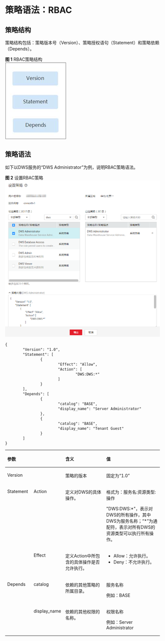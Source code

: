 # 策略语法：RBAC<a name="dws_01_0150"></a>

## 策略结构<a name="section16899132910417"></a>

策略结构包括：策略版本号（Version）、策略授权语句（Statement）和策略依赖（Depends）。

**图 1**  RBAC策略结构<a name="fig86683014414"></a>  
![](figures/RBAC策略结构.jpg "RBAC策略结构")

## 策略语法<a name="section1590162924117"></a>

如下以DWS服务的“DWS Administrator”为例，说明RBAC策略语法。

**图 2**  设置RBAC策略<a name="fig13383143711518"></a>  
![](figures/设置RBAC策略.png "设置RBAC策略")

```
{
        "Version": "1.0",
        "Statement": [
                {
                        "Effect": "Allow",
                        "Action": [
                                "DWS:DWS:*"
                        ]
                }
        ],
        "Depends": [
                {
                        "catalog": "BASE",
                        "display_name": "Server Administrator"
                },
                {
                        "catalog": "BASE",
                        "display_name": "Tenant Guest"
                }
        ]
}
```

<a name="table3903162974115"></a>
<table><thead align="left"><tr id="row566730134116"><th class="cellrowborder" colspan="2" valign="top" id="mcps1.1.5.1.1"><p id="p166713044114"><a name="p166713044114"></a><a name="p166713044114"></a>参数</p>
</th>
<th class="cellrowborder" valign="top" id="mcps1.1.5.1.2"><p id="p967133084118"><a name="p967133084118"></a><a name="p967133084118"></a>含义</p>
</th>
<th class="cellrowborder" valign="top" id="mcps1.1.5.1.3"><p id="p1167230174111"><a name="p1167230174111"></a><a name="p1167230174111"></a>值</p>
</th>
</tr>
</thead>
<tbody><tr id="row7674301419"><td class="cellrowborder" colspan="2" valign="top" headers="mcps1.1.5.1.1 "><p id="p166711303412"><a name="p166711303412"></a><a name="p166711303412"></a>Version</p>
</td>
<td class="cellrowborder" valign="top" headers="mcps1.1.5.1.2 "><p id="p467430154112"><a name="p467430154112"></a><a name="p467430154112"></a>策略的版本</p>
</td>
<td class="cellrowborder" valign="top" headers="mcps1.1.5.1.3 "><p id="p96713016412"><a name="p96713016412"></a><a name="p96713016412"></a>固定为“1.0”</p>
</td>
</tr>
<tr id="row11671330204110"><td class="cellrowborder" rowspan="2" valign="top" width="17.17171717171717%" headers="mcps1.1.5.1.1 "><p id="p76763034113"><a name="p76763034113"></a><a name="p76763034113"></a>Statement</p>
</td>
<td class="cellrowborder" valign="top" width="17.17171717171717%" headers="mcps1.1.5.1.1 "><p id="p10671730184110"><a name="p10671730184110"></a><a name="p10671730184110"></a>Action</p>
</td>
<td class="cellrowborder" valign="top" width="28.28282828282828%" headers="mcps1.1.5.1.2 "><p id="p166818306418"><a name="p166818306418"></a><a name="p166818306418"></a>定义对DWS的具体操作。</p>
</td>
<td class="cellrowborder" valign="top" width="37.37373737373737%" headers="mcps1.1.5.1.3 "><p id="p26833014419"><a name="p26833014419"></a><a name="p26833014419"></a>格式为：服务名:资源类型:操作</p>
<p id="p146833094114"><a name="p146833094114"></a><a name="p146833094114"></a>"DWS:DWS:*"，表示对DWS的所有操作，其中DWS为服务名称；“*”为通配符，表示对所有DWS的资源类型可以执行所有操作。</p>
</td>
</tr>
<tr id="row868173017418"><td class="cellrowborder" valign="top" headers="mcps1.1.5.1.1 "><p id="p76873044115"><a name="p76873044115"></a><a name="p76873044115"></a>Effect</p>
</td>
<td class="cellrowborder" valign="top" headers="mcps1.1.5.1.1 "><p id="p16681830134113"><a name="p16681830134113"></a><a name="p16681830134113"></a>定义Action中所包含的具体操作是否允许执行。</p>
</td>
<td class="cellrowborder" valign="top" headers="mcps1.1.5.1.2 "><a name="ul468830144114"></a><a name="ul468830144114"></a><ul id="ul468830144114"><li>Allow：允许执行。</li><li>Deny：不允许执行。</li></ul>
</td>
</tr>
<tr id="row1681030114110"><td class="cellrowborder" rowspan="2" valign="top" width="17.17171717171717%" headers="mcps1.1.5.1.1 "><p id="p36813024112"><a name="p36813024112"></a><a name="p36813024112"></a>Depends</p>
</td>
<td class="cellrowborder" valign="top" width="17.17171717171717%" headers="mcps1.1.5.1.1 "><p id="p568103017417"><a name="p568103017417"></a><a name="p568103017417"></a>catalog</p>
</td>
<td class="cellrowborder" valign="top" width="28.28282828282828%" headers="mcps1.1.5.1.2 "><p id="p166883020415"><a name="p166883020415"></a><a name="p166883020415"></a>依赖的其他策略的所属目录。</p>
</td>
<td class="cellrowborder" valign="top" width="37.37373737373737%" headers="mcps1.1.5.1.3 "><p id="p66993044118"><a name="p66993044118"></a><a name="p66993044118"></a>服务名称</p>
<p id="p136913074119"><a name="p136913074119"></a><a name="p136913074119"></a>例如：BASE</p>
</td>
</tr>
<tr id="row1969123084116"><td class="cellrowborder" valign="top" headers="mcps1.1.5.1.1 "><p id="p1669130104118"><a name="p1669130104118"></a><a name="p1669130104118"></a>display_name</p>
</td>
<td class="cellrowborder" valign="top" headers="mcps1.1.5.1.1 "><p id="p1691430134118"><a name="p1691430134118"></a><a name="p1691430134118"></a>依赖的其他权限的名称。</p>
</td>
<td class="cellrowborder" valign="top" headers="mcps1.1.5.1.2 "><p id="p569203014118"><a name="p569203014118"></a><a name="p569203014118"></a>权限名称</p>
<p id="p121171413417"><a name="p121171413417"></a><a name="p121171413417"></a>例如：Server Administrator</p>
</td>
</tr>
</tbody>
</table>

